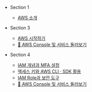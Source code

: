 
* Section 1
  * [AWS 소개](/ko/section1/notes.md)

* Section 3
  * [AWS 시작하기](/ko/section3/notes.md)
  * [🧪 AWS Console 및 서비스 둘러보기](/ko/section3/labs.md)

* Section 4
  * [IAM 개념과 MFA 설정](/ko/section4/notes.md)
  * [액세스 키와 AWS CLI · SDK 활용](/ko/section4/notes2.md)
  * [IAM Role과 보안 도구](/ko/section4/notes3.md)
  * [🧪 AWS Console 및 서비스 둘러보기](/ko/section4/labs.md)

